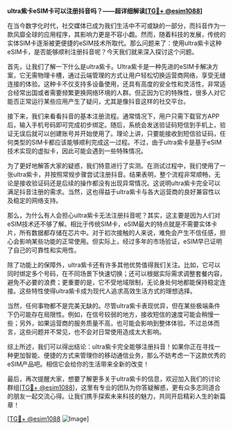 **ultra紫卡eSIM卡可以注册抖音吗？——超详细解读[[TG💪+ @esim1088](https://t.me/s/esim1088)]**

在当今数字化时代，社交媒体已成为我们生活中不可或缺的一部分，而抖音作为一款风靡全球的应用程序，其影响力更是不容小觑。然而，随着科技的发展，传统的实体SIM卡逐渐被更便捷的eSIM技术所取代。那么问题来了：使用ultra紫卡这种eSIM卡，是否能够顺利注册抖音呢？今天我们就来深入探讨这个问题。

首先，让我们了解一下什么是ultra紫卡。Ultra紫卡是一种先进的eSIM卡解决方案，它无需物理卡槽，通过云端管理的方式让用户轻松切换运营商网络，享受无缝连接的体验。这种卡不仅支持多设备使用，还具有高度的安全性和灵活性，非常适合经常出国或者需要频繁更换网络环境的人群。但正因为它的特殊性，很多人对它能否正常运行某些应用产生了疑问，尤其是像抖音这样的社交平台。

接下来，我们来看看抖音的基本注册流程。通常情况下，用户只需下载官方APP后，输入手机号码即可完成初步绑定。随后，系统会发送验证码短信到手机上，验证无误后就可以创建账号并开始使用了。理论上讲，只要能接收到短信验证码，任何类型的SIM卡都应该能够顺利完成这一过程。不过，由于ultra紫卡是基于eSIM技术实现的虚拟卡，因此可能会遇到一些特殊情况。

为了更好地解答大家的疑惑，我们特意进行了实测。在测试过程中，我们使用了一张ultra紫卡，并按照常规步骤尝试注册抖音。结果表明，整个流程非常顺畅，无论是接收验证码还是后续的操作都没有出现异常情况。这说明ultra紫卡完全可以满足抖音注册的需求。当然，这也得益于ultra紫卡与各大运营商的良好兼容性以及稳定的网络支持。

那么，为什么有人会担心ultra紫卡无法注册抖音呢？其实，这主要是因为人们对eSIM技术还不够了解。相比于传统SIM卡，eSIM最大的特点就是不需要实体卡片，所有数据都存储在芯片中。对于初次接触的人来说，难免会产生不信任感，担心会影响某些功能的正常使用。但实际上，经过多年的市场验证，eSIM早已证明了自己的可靠性和实用性。

除了功能上的保障外，ultra紫卡还有许多其他优势值得我们关注。比如，它可以同时绑定多个号码，在不同场景下快速切换；还可以根据实际需求调整套餐内容，避免不必要的浪费；更重要的是，它不受地域限制，无论身处何地都能保持稳定连接。这些特性使得ultra紫卡成为现代人追求高效生活方式的理想选择。

当然，任何事物都不是完美无缺的。尽管ultra紫卡表现优异，但在某些极端条件下仍可能存在局限性。例如，在信号较弱的地方，接收短信的速度可能会稍慢一些；另外，如果运营商的服务质量不高，也可能会影响到整体体验。不过总体而言，这些问题并不常见，也不会对日常使用造成太大影响。

综上所述，我们可以得出结论：ultra紫卡完全能够注册抖音！如果你正在寻找一种更加智能、便捷的方式来管理你的移动通信业务，那么不妨考虑一下这款优秀的eSIM产品吧。相信它会给你的生活带来全新的改变！

最后，再次提醒大家，想要了解更多关于ultra紫卡的信息，欢迎加入我们的讨论群组[[TG💪+ @esim1088](https://t.me/s/esim1088)]，这里有专业的团队为你答疑解惑，更有众多志同道合的朋友一起交流心得。让我们携手探索未来科技的魅力，共同开启精彩人生的新篇章！

[[TG💪+ @esim1088](https://t.me/s/esim1088) ![Image](https://i.postimg.cc/4NQfJmqS/Snipaste-2025-05-13-00-14-12.png)]